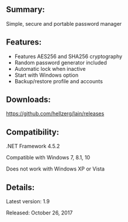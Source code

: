 ## Summary: ##

Simple, secure and portable password manager

## Features: ##

* Features AES256 and SHA256 cryptography
* Random password generator included
* Automatic lock when inactive
* Start with Windows option
* Backup/restore profile and accounts

## Downloads: ##
https://github.com/hellzerg/lain/releases

## Compatibility: ##

.NET Framework 4.5.2

Compatible with Windows 7, 8.1, 10

Does not work with Windows XP or Vista

## Details: ##

Latest version: 1.9

Released: October 26, 2017